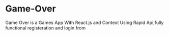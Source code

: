 # Game-Over
Game Over is a Games App With React.js and Context Using Rapid Api,fully functional registeration and login from
